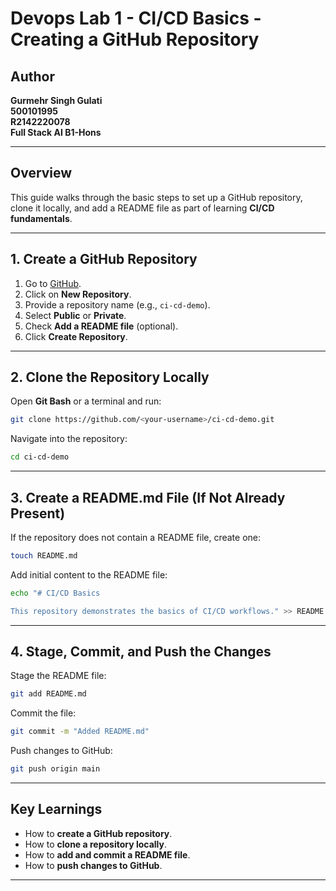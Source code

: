 # Devops Lab 1 - CI/CD Basics - Creating a GitHub Repository

## Author
**Gurmehr Singh Gulati**  
**500101995**  
**R2142220078**  
**Full Stack AI B1-Hons**  

---

## Overview
This guide walks through the basic steps to set up a GitHub repository, clone it locally, and add a README file as part of learning **CI/CD fundamentals**.

---

## **1. Create a GitHub Repository**
1. Go to [GitHub](https://github.com/).
2. Click on **New Repository**.
3. Provide a repository name (e.g., `ci-cd-demo`).
4. Select **Public** or **Private**.
5. Check **Add a README file** (optional).
6. Click **Create Repository**.

---

## **2. Clone the Repository Locally**
Open **Git Bash** or a terminal and run:
```bash
git clone https://github.com/<your-username>/ci-cd-demo.git
```
Navigate into the repository:
```bash
cd ci-cd-demo
```

---

## **3. Create a README.md File (If Not Already Present)**
If the repository does not contain a README file, create one:
```bash
touch README.md
```
Add initial content to the README file:
```bash
echo "# CI/CD Basics

This repository demonstrates the basics of CI/CD workflows." >> README.md
```

---

## **4. Stage, Commit, and Push the Changes**
Stage the README file:
```bash
git add README.md
```
Commit the file:
```bash
git commit -m "Added README.md"
```
Push changes to GitHub:
```bash
git push origin main
```

---

## **Key Learnings**
- How to **create a GitHub repository**.
- How to **clone a repository locally**.
- How to **add and commit a README file**.
- How to **push changes to GitHub**.

---
